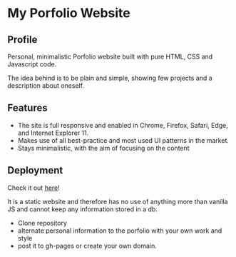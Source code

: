 # My Porfolio Website

## Profile

Personal, minimalistic Porfolio website built with pure HTML, CSS and Javascript code.

The idea behind is to be plain and simple, showing few projects and a description about oneself. 

## Features

- The site is full responsive and enabled in Chrome, Firefox, Safari, Edge, and Internet Explorer 11.
- Makes use of all best-practice and most used UI patterns in the market. 
- Stays minimalistic, with the aim of focusing on the content

## Deployment

Check it out <a href="https://iamnachoj.github.io/portfolio-website/">here</a>! 

It is a static website and therefore has no use of anything more than vanilla JS and cannot keep any information stored in a db. 

- Clone repository
- alternate personal information to the porfolio with your own work and style
- post it to gh-pages or create your own domain. 

